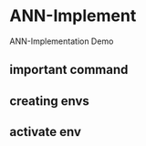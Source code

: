 # ANN-Implement
ANN-Implementation Demo

## important command 

## creating envs 

## activate env
 
